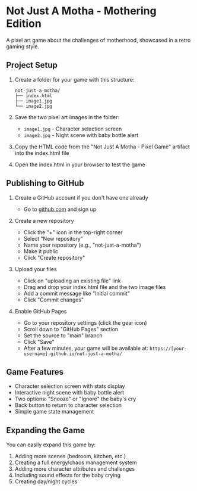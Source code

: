 # Not Just A Motha - Mothering Edition

A pixel art game about the challenges of motherhood, showcased in a retro gaming style.

## Project Setup

1. Create a folder for your game with this structure:
   ```
   not-just-a-motha/
   ├── index.html
   ├── image1.jpg
   └── image2.jpg
   ```

2. Save the two pixel art images in the folder:
   - `image1.jpg` - Character selection screen
   - `image2.jpg` - Night scene with baby bottle alert

3. Copy the HTML code from the "Not Just A Motha - Pixel Game" artifact into the index.html file

4. Open the index.html in your browser to test the game

## Publishing to GitHub

1. Create a GitHub account if you don't have one already
   - Go to [github.com](https://github.com/) and sign up

2. Create a new repository
   - Click the "+" icon in the top-right corner
   - Select "New repository"
   - Name your repository (e.g., "not-just-a-motha")
   - Make it public
   - Click "Create repository"

3. Upload your files
   - Click on "uploading an existing file" link
   - Drag and drop your index.html file and the two image files
   - Add a commit message like "Initial commit"
   - Click "Commit changes"

4. Enable GitHub Pages
   - Go to your repository settings (click the gear icon)
   - Scroll down to "GitHub Pages" section
   - Set the source to "main" branch
   - Click "Save"
   - After a few minutes, your game will be available at: 
     `https://[your-username].github.io/not-just-a-motha/`

## Game Features

- Character selection screen with stats display
- Interactive night scene with baby bottle alert
- Two options: "Snooze" or "Ignore" the baby's cry
- Back button to return to character selection
- Simple game state management

## Expanding the Game

You can easily expand this game by:
1. Adding more scenes (bedroom, kitchen, etc.)
2. Creating a full energy/chaos management system
3. Adding more character attributes and challenges
4. Including sound effects for the baby crying
5. Creating day/night cycles
